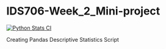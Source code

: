 # IDS706-Week_2_Mini-project

[![Python Stats CI](https://github.com/nogibjj/IDS-Week2_MiniProject_us26/actions/workflows/main.yml/badge.svg)](https://github.com/nogibjj/IDS-Week2_MiniProject_us26/actions/workflows/main.yml)

Creating Pandas Descriptive Statistics Script

